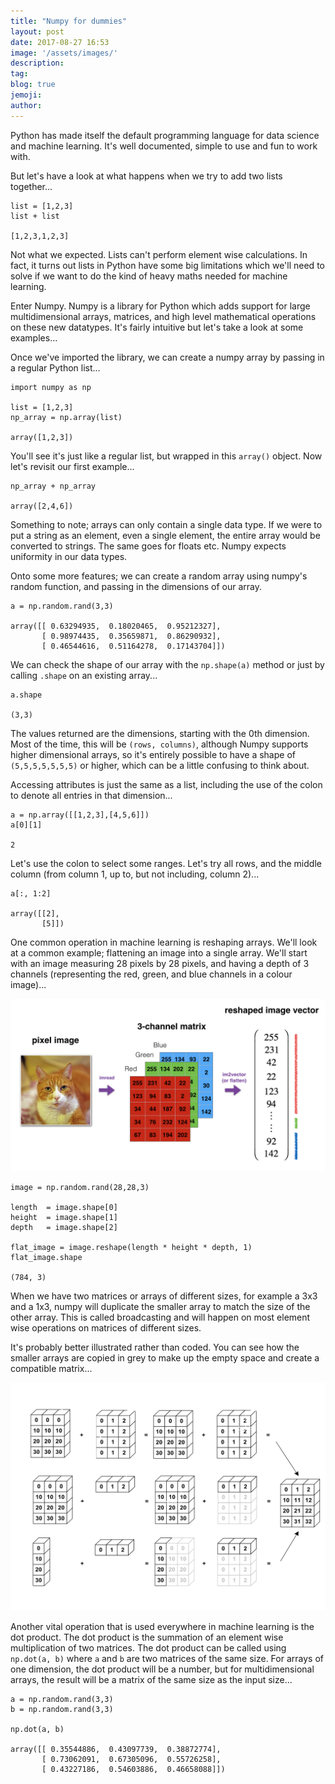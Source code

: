 ```yaml
---
title: "Numpy for dummies"
layout: post
date: 2017-08-27 16:53
image: '/assets/images/'
description:
tag:
blog: true
jemoji:
author:
---
```


Python has made itself the default programming language for data science and machine learning. It's well documented, simple to use and fun to work with.

But let's have a look at what happens when we try to add two lists together...

```
list = [1,2,3]
list + list

[1,2,3,1,2,3]
```

Not what we expected. Lists can't perform element wise calculations. In fact, it turns out lists in Python have some big limitations which we'll need to solve if we want to do the kind of heavy maths needed for machine learning.

Enter Numpy. Numpy is a library for Python which adds support for large multidimensional arrays, matrices, and high level mathematical operations on these new datatypes. It's fairly intuitive but let's take a look at some examples...

Once we've imported the library, we can create a numpy array by passing in a regular Python list...

```
import numpy as np

list = [1,2,3]
np_array = np.array(list)

array([1,2,3])
```

You'll see it's just like a regular list, but wrapped in this `array()` object. Now let's revisit our first example...

```
np_array + np_array

array([2,4,6])
```

Something to note; arrays can only contain a single data type. If we were to put a string as an element, even a single element, the entire array would be converted to strings. The same goes for floats etc. Numpy expects uniformity in our data types.

Onto some more features; we can create a random array using numpy's random function, and passing in the dimensions of our array.

```
a = np.random.rand(3,3)

array([[ 0.63294935,  0.18020465,  0.95212327],
       [ 0.98974435,  0.35659871,  0.86290932],
       [ 0.46544616,  0.51164278,  0.17143704]])
```

We can check the shape of our array with the `np.shape(a)` method or just by calling `.shape` on an existing array...

```
a.shape

(3,3)
```

The values returned are the dimensions, starting with the 0th dimension. Most of the time, this will be `(rows, columns)`, although Numpy supports higher dimensional arrays, so it's entirely possible to have a shape of `(5,5,5,5,5,5,5)` or higher, which can be a little confusing to think about.

Accessing attributes is just the same as a list, including the use of the colon to denote all entries in that dimension...

```
a = np.array([[1,2,3],[4,5,6]])
a[0][1]

2
```

Let's use the colon to select some ranges. Let's try all rows, and the middle column (from column 1, up to, but not including, column 2)...

```
a[:, 1:2]

array([[2],
       [5]])
```

One common operation in machine learning is reshaping arrays. We'll look at a common example; flattening an image into a single array. We'll start with an image measuring 28 pixels by 28 pixels, and having a depth of 3 channels (representing the red, green, and blue channels in a colour image)...

![Flattening an image into a single array using reshaping](/assets/images/numpy_for_dummies/reshape.png)

```
image = np.random.rand(28,28,3)

length  = image.shape[0]
height  = image.shape[1]
depth   = image.shape[2]

flat_image = image.reshape(length * height * depth, 1)
flat_image.shape

(784, 3)
```

When we have two matrices or arrays of different sizes, for example a 3x3 and a 1x3, numpy will duplicate the smaller array to match the size of the other array.
This is called broadcasting and will happen on most element wise operations on matrices of different sizes.

It's probably better illustrated rather than coded. You can see how the smaller arrays are copied in grey to make up the empty space and create a compatible matrix...

![Broadcasting copies smaller arrays to make compatible matrices for operations](/assets/images/numpy_for_dummies/broadcasting.png)

Another vital operation that is used everywhere in machine learning is the dot product. The dot product is the summation of an element wise multiplication of two matrices. The dot product can be called using `np.dot(a, b)` where `a` and `b` are two matrices of the same size. For arrays of one dimension, the dot product will be a number, but for multidimensional arrays, the result will be a matrix of the same size as the input size...

```
a = np.random.rand(3,3)
b = np.random.rand(3,3)

np.dot(a, b)

array([[ 0.35544886,  0.43097739,  0.38872774],
       [ 0.73062091,  0.67305096,  0.55726258],
       [ 0.43227186,  0.54603886,  0.46658088]])
```
